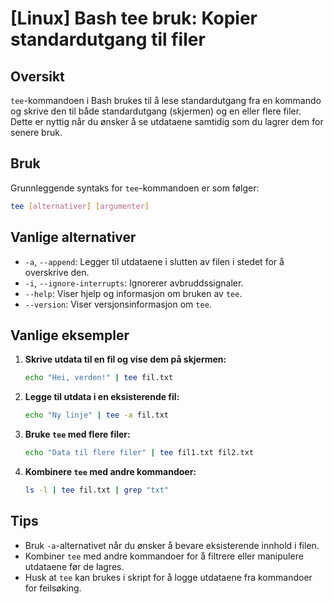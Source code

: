 # [Linux] Bash tee bruk: Kopier standardutgang til filer

## Oversikt
`tee`-kommandoen i Bash brukes til å lese standardutgang fra en kommando og skrive den til både standardutgang (skjermen) og en eller flere filer. Dette er nyttig når du ønsker å se utdataene samtidig som du lagrer dem for senere bruk.

## Bruk
Grunnleggende syntaks for `tee`-kommandoen er som følger:

```bash
tee [alternativer] [argumenter]
```

## Vanlige alternativer
- `-a`, `--append`: Legger til utdataene i slutten av filen i stedet for å overskrive den.
- `-i`, `--ignore-interrupts`: Ignorerer avbruddssignaler.
- `--help`: Viser hjelp og informasjon om bruken av `tee`.
- `--version`: Viser versjonsinformasjon om `tee`.

## Vanlige eksempler

1. **Skrive utdata til en fil og vise dem på skjermen:**
   ```bash
   echo "Hei, verden!" | tee fil.txt
   ```

2. **Legge til utdata i en eksisterende fil:**
   ```bash
   echo "Ny linje" | tee -a fil.txt
   ```

3. **Bruke `tee` med flere filer:**
   ```bash
   echo "Data til flere filer" | tee fil1.txt fil2.txt
   ```

4. **Kombinere `tee` med andre kommandoer:**
   ```bash
   ls -l | tee fil.txt | grep "txt"
   ```

## Tips
- Bruk `-a`-alternativet når du ønsker å bevare eksisterende innhold i filen.
- Kombiner `tee` med andre kommandoer for å filtrere eller manipulere utdataene før de lagres.
- Husk at `tee` kan brukes i skript for å logge utdataene fra kommandoer for feilsøking.